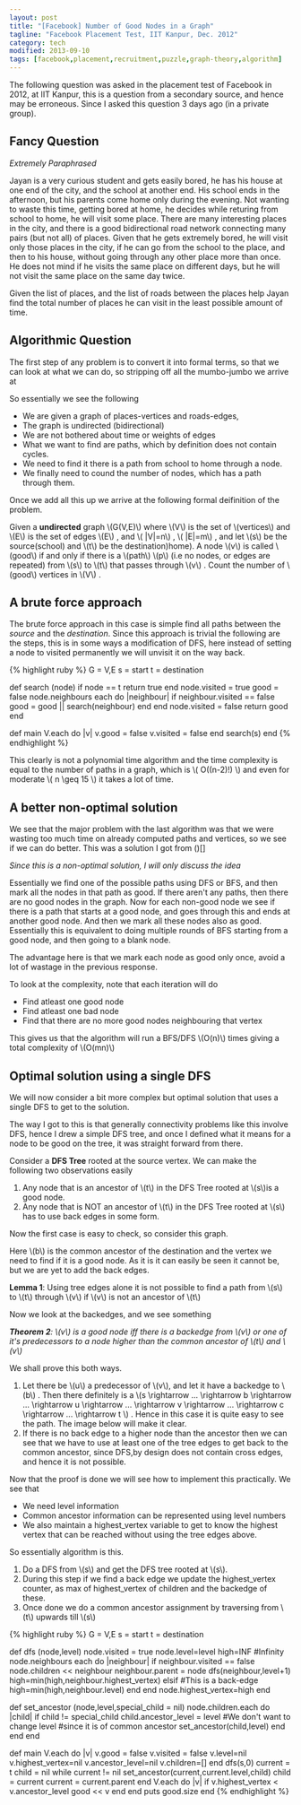 ```yaml
---
layout: post
title: "[Facebook] Number of Good Nodes in a Graph"
tagline: "Facebook Placement Test, IIT Kanpur, Dec. 2012"
category: tech
modified: 2013-09-10
tags: [facebook,placement,recruitment,puzzle,graph-theory,algorithm]
---
```


The following question was asked in the placement test of Facebook in 2012, at IIT Kanpur, this is a question from a secondary source, and hence may be erroneous. Since I asked this question 3 days ago (in a private group).

## Fancy Question

_Extremely Paraphrased_

Jayan is a very curious student and gets easily bored, he has his house at one end of the city, and the school at another end. His school ends in the afternoon, but his parents come home only during the evening. Not wanting to waste this time, getting bored at home, he decides while returing from school to home, he will visit some place. There are many interesting places in the city, and there is a good bidirectional road network connecting many pairs (but not all) of places. Given that he gets extremely bored, he will visit only those places in the city, if he can go from the school to the place, and then to his house, without going through any other place more than once. He does not mind if he visits the same place on different days, but he will not visit the same place on the same day twice. 

Given the list of places, and the list of roads between the places help Jayan find the total number of places he can visit in the least possible amount of time. 

## Algorithmic Question   

The first step of any problem is to convert it into formal terms, so that we can look at what we can do, so stripping off all the mumbo-jumbo we arrive at 

So essentially we see the following

- We are given a graph of places-vertices and roads-edges, 
- The graph is undirected (bidirectional)
- We are not bothered about time or weights of edges
- What we want to find are paths, which by definition does not contain cycles. 
- We need to find it there is a path from school to home through a node.
- We finally need to cound the number of nodes, which has a path through them. 

Once we add all this up we arrive at the following formal deifinition of the problem.

Given a **undirected** graph \\\(G(V,E)\\\) where \\\(V\\\) is the set of \\\(vertices\\\) and \\\(E\\\) is the set of edges \\\(E\\\) , and \\\( \|V\|=n\\\) , \\\( \|E\|=m\\\) , and let \\\(s\\\) be the source(school) and \\\(t\\\) be the destination)home). A node \\\(v\\\) is called \\\(good\\\) if and only if there is a \\\(path\\\) \\\(p\\\) (i.e no nodes, or edges are repeated) from \\\(s\\\) to \\\(t\\\) that passes through \\\(v\\\) . Count the number of \\\(good\\\) vertices in \\\(V\\\) .

## A brute force approach

The brute force approach in this case is simple find all paths between the *source* and the *destination*. Since this approach is trivial the following are the steps, this is in some ways a modification of DFS, here instead of setting a node to visited permanently we will unvisit it on the way back.   

{% highlight ruby %}
G = V,E 
s = start
t = destination

def search (node)
	if node == t
		return true
	end
	node.visited = true
	good = false
	node.neighbours each do |neighbour|
		if neighbour.visited == false
			good = good || search(neighbour)
		end
	end
	node.visited = false
	return good
end

def main
	V.each do |v| 
		v.good = false
		v.visited = false
	end
	search(s)
end
{% endhighlight %}

This clearly is not a polynomial time algorithm and the time complexity is equal to the number of paths in a graph, which is \\\( O((n-2)!) \\\) and even for moderate \\\( n \geq 15 \\\) it takes a lot of time. 

## A better non-optimal solution

We see that the major problem with the last algorithm was that we were wasting too much time on already computed paths and vertices, so we see if we can do better. This was a solution I got from ()[] 

_Since this is a non-optimal solution, I will only discuss the idea_

Essentially we find one of the possible paths using DFS or BFS, and then mark all the nodes in that path as good. If there aren't any paths, then there are no good nodes in the graph. Now for each non-good node we see if there is a path that starts at a good node, and goes through this and ends at another good node. And then we mark all these nodes also as good. Essentially this is equivalent to doing multiple rounds of BFS starting from a good node, and then going to a blank node. 

The advantage here is that we mark each node as good only once, avoid a lot of wastage in the previous response. 

To look at the complexity, note that each iteration will do 

- Find atleast one good node
- Find atleast one bad node
- Find that there are no more good nodes neighbouring that vertex

This gives us that the algorithm will run a BFS/DFS \\\(O(n)\\\) times giving a total complexity of \\\(O(mn)\\\)

## Optimal solution using a single DFS

We will now consider a bit more complex but optimal solution that uses a single DFS to get to the solution. 

The way I got to this is that generally connectivity problems like this involve DFS, hence I drew a simple DFS tree, and once I defined what it means for a node to be good on the tree, it was straight forward from there.

Consider a **DFS Tree** rooted at the source vertex. We can make the following two observations easily 

1. Any node that is an ancestor of \\\(t\\\) in the DFS Tree rooted at \\\(s\\\)is a good node. 
2. Any node that is NOT an ancestor of \\\(t\\\) in the DFS Tree rooted at \\\(s\\\) has to use back edges in some form. 

Now the first case is easy to check, so consider this graph. 


Here \\\(b\\\) is the common ancestor of the destination and the vertex we need to find if it is a good node. As it is it can easily be seen it cannot be, but we are yet to add the back edges. 

**Lemma 1**: Using tree edges alone it is not possible to find a path from \\\(s\\\) to \\\(t\\\) through \\\(v\\\) if \\\(v\\\) is not an ancestor of \\\(t\\\)

Now we look at the backedges, and we see something 

_**Theorem 2**: \\\(v\\\) is a good node iff there is a backedge from \\\(v\\\) or one of it's predecessors to a node higher than the common ancestor of \\\(t\\\) and \\\(v\\\)_

We shall prove this both ways. 

1. Let there be \\\(u\\\) a predecessor of \\\(v\\\), and let it have a backedge to \\\(b\\\) . Then there definitely is a \\\(s \rightarrow ... \rightarrow b \rightarrow ... \rightarrow u \rightarrow ... \rightarrow v \rightarrow ... \rightarrow c \rightarrow ... \rightarrow t \\\) . Hence in this case it is quite easy to see the path. The image below will make it clear. 
2. If there is no back edge to a higher node than the ancestor then we can see that we have to use at least one of the tree edges to get back to the common ancestor, since DFS,by design does not contain cross edges, and hence it is not possible. 

Now that the proof is done we will see how to implement this practically. We see that 

+ We need level information
+ Common ancestor information can be represented using level numbers
+ We also maintain a highest_vertex variable to get to know the highest vertex that can be reached without using the tree edges above. 

So essentially algorithm is this. 

1. Do a DFS from \\\(s\\\) and get the DFS tree rooted at \\\(s\\\). 
2. During this step if we find a back edge we update the highest\_vertex counter, as max of highest\_vertex of children and the backedge of these. 
3. Once done we do a common ancestor assignment by traversing from \\\(t\\\) upwards till \\\(s\\\)

{% highlight ruby %}
G = V,E 
s = start
t = destination

def dfs (node,level)
	node.visited = true
	node.level=level
	high=INF #Infinity
	node.neighbours each do |neighbour|
		if neighbour.visited == false
			node.children << neighbour
			neighbour.parent = node
			dfs(neighbour,level+1)
			high=min(high,neighbour.highest_vertex)
		elsif
			#This is a back-edge
			high=min(high,neighbour.level)
		end
	end
	node.highest\_vertex=high
end

def set\_ancestor (node,level,special\_child = nil)
	node.children.each do |child|
		if child != special\_child
			child.ancestor\_level = level
			#We don't want to change level 
			#since it is of common ancestor
			set_ancestor(child,level)
		end
	end
end

def main
	V.each do |v| 
		v.good = false
		v.visited = false
		v.level=nil
		v.highest_vertex=nil
		v.ancestor_level=nil
		v.children=[]
	end
	dfs(s,0)
	current = t
	child = nil
	while current != nil
		set_ancestor(current,current.level,child)
		child = current
		current = current.parent
	end
	V.each do |v|
		if v.highest\_vertex < v.ancestor\_level
			good << v
		end
	end
	puts good.size
end
{% endhighlight %}

